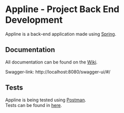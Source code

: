 # Appline - Project Back End Development

Appline is a back-end application made using [Spring](https://spring.io/).

## Documentation

All documentation can be found on the [Wiki](https://github.com/huict/prbed-2122-v2c-teamdit/wiki).

Swagger-link: http://localhost:8080/swagger-ui/#/

## Tests
 
Appline is being tested using [Postman](https://www.postman.com/).  
Tests can be found in [here](../development/postman).